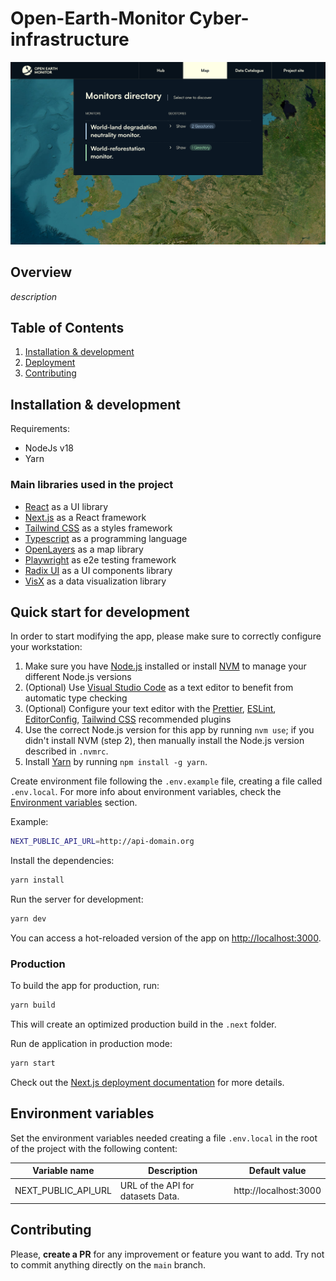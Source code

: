 # Open-Earth-Monitor Cyber-infrastructure

![Screenshot](./public/images/screenshot.png)

## Overview

 _description_

 ## Table of Contents

1. [Installation & development](#installation--development)
2. [Deployment](#deployment)
3. [Contributing](#contributing)

## Installation & development

Requirements:

* NodeJs v18
* Yarn

### Main libraries used in the project

- [React](https://reactjs.org/) as a UI library
- [Next.js](https://nextjs.org/) as a React framework
- [Tailwind CSS](https://tailwindcss.com/) as a styles framework
- [Typescript](https://www.typescriptlang.org/) as a programming language
- [OpenLayers](https://openlayers.org/) as a map library
- [Playwright](https://playwright.dev/) as e2e testing framework
- [Radix UI](https://www.radix-ui.com/) as a UI components library
- [VisX](https://airbnb.io/visx/) as a data visualization library

## Quick start for development

In order to start modifying the app, please make sure to correctly configure your workstation:

1. Make sure you have [Node.js](https://nodejs.org/en/) installed or install [NVM](https://github.com/nvm-sh/nvm) to manage your different Node.js versions
2. (Optional) Use [Visual Studio Code](https://code.visualstudio.com/) as a text editor to benefit from automatic type checking
3. (Optional) Configure your text editor with the [Prettier](https://prettier.io/), [ESLint](https://eslint.org/), [EditorConfig](https://editorconfig.org/), [Tailwind CSS](https://tailwindcss.com/docs/plugins) recommended plugins
4. Use the correct Node.js version for this app by running `nvm use`; if you didn't install NVM (step 2), then manually install the Node.js version described in `.nvmrc`.
5. Install [Yarn](https://yarnpkg.com/) by running `npm install -g yarn`.

Create environment file following the `.env.example` file, creating a file called `.env.local`. For more info about environment variables, check the [Environment variables](#environment-variables) section.

Example:
```bash
NEXT_PUBLIC_API_URL=http://api-domain.org
```

Install the dependencies:

```bash
yarn install
```

Run the server for development:

```bash
yarn dev
```

You can access a hot-reloaded version of the app on [http://localhost:3000](http://localhost:3000).

### Production

To build the app for production, run:

```bash
yarn build
```

This will create an optimized production build in the `.next` folder.

Run de application in production mode:

```bash
yarn start
```

Check out the [Next.js deployment documentation](https://nextjs.org/docs/deployment) for more details.

## Environment variables

Set the environment variables needed creating a file `.env.local` in the root of the project with the following content:

| Variable name | Description |  Default value |
|-|-|-|
| NEXT_PUBLIC_API_URL | URL of the API for datasets Data. | http://localhost:3000 | 

## Contributing

Please, **create a PR** for any improvement or feature you want to add. Try not to commit anything directly on the `main` branch.
